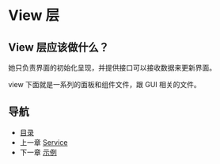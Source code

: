 # View 层

## View 层应该做什么？

她只负责界面的初始化呈现，并提供接口可以接收数据来更新界面。

view 下面就是一系列的面板和组件文件，跟 GUI 相关的文件。

## 导航
- [目录](00.md)
- 上一章 [Service](02.md)
- 下一章 [示例](04.md)